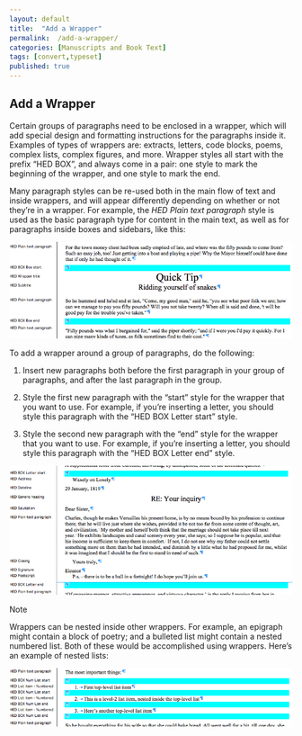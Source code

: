 ```yaml
---
layout: default
title:  "Add a Wrapper"
permalink:  /add-a-wrapper/
categories: [Manuscripts and Book Text]
tags: [convert,typeset]
published: true
---
```


<section data-type="chapter" class="hsecchapter" data-hederis-type="hsecchapter" id="add-a-wrapper" data-pi-attrs="id: add-a-wrapper; data-tags: convert,typeset;" role="doc-chapter" data-tags="convert,typeset" data-author-name=" " data-book-title=" " title="Add a Wrapper"><h1 data-hederis-type="hblkchaptitle" class="hblkchaptitle" id="p6WenFNZ2">Add a Wrapper</h1><p class="hblkp" data-hederis-type="hblkp" id="ppmM3nbNT">Certain groups of paragraphs need to be enclosed in a wrapper, which will add special design and formatting instructions for the paragraphs inside it. Examples of types of wrappers are: extracts, letters, code blocks, poems, complex lists, complex figures, and more. Wrapper styles all start with the prefix &#8220;HED BOX&#8221;, and always come in a pair: one style to mark the beginning of the wrapper, and one style to mark the end.</p><p class="hblkp" data-hederis-type="hblkp" id="pbjfxHUdQ">Many paragraph styles can be re-used both in the main flow of text and inside wrappers, and will appear differently depending on whether or not they&#8217;re in a wrapper. For example, the <em class="hspanem" data-hederis-type="hspanem" id="pnz9eWBfv">HED Plain text paragraph</em> style is used as the basic paragraph type for content in the main text, as well as for paragraphs inside boxes and sidebars, like this:</p><img data-hederis-type="hblkimg" class="hblkimg" id="p97DfBxbb" src="/images/wrapper1.png" data-img-src="wrapper1.png"/><p class="hblkp" data-hederis-type="hblkp" id="peLrhubqE">To add a wrapper around a group of paragraphs, do the following:</p><ol class="hwprnumlist" data-hederis-type="hwprnumlist" id="pRRp1Gzp0"><li class="hblkoli" data-hederis-type="hblkoli" id="liFLrJsfzB"><p class="hblkoli" data-hederis-type="hblklip" id="pcWEnIReE">Insert new paragraphs both before the first paragraph in your group of paragraphs, and after the last paragraph in the group.</p></li><li class="hblkoli" data-hederis-type="hblkoli" id="li8ti78vRE"><p class="hblkoli" data-hederis-type="hblklip" id="plM6cGAAp">Style the first new paragraph with the &#8220;start&#8221; style for the wrapper that you want to use. For example, if you&#8217;re inserting a letter, you should style this paragraph with the &#8220;HED BOX Letter start&#8221; style.</p></li><li class="hblkoli" data-hederis-type="hblkoli" id="lidHcMrGjk"><p class="hblkoli" data-hederis-type="hblklip" id="pixi3x19D">Style the second new paragraph with the &#8220;end&#8221; style for the wrapper that you want to use. For example, if you&#8217;re inserting a letter, you should style this paragraph with the &#8220;HED BOX Letter end&#8221; style.</p></li></ol><img data-hederis-type="hblkimg" class="hblkimg" id="pUloK4mk7" src="/images/letter1.png" data-img-src="letter1.png"/><aside class="hwprbox box" data-hederis-type="hwprbox" id="pBpTVVhRg" data-type="sidebar"><p class="hblktype" data-hederis-type="hblktype" id="pXXwGY4yF">Note</p><p class="hblkp" data-hederis-type="hblkp" id="pPRavfDqy">Wrappers can be nested inside other wrappers. For example, an epigraph might contain a block of poetry; and a bulleted list might contain a nested numbered list. Both of these would be accomplished using wrappers. Here&#8217;s an example of nested lists:</p></aside><img data-hederis-type="hblkimg" class="hblkimg" id="pjJIj1w6a" src="/images/list1.png" data-img-src="list1.png"/></section>